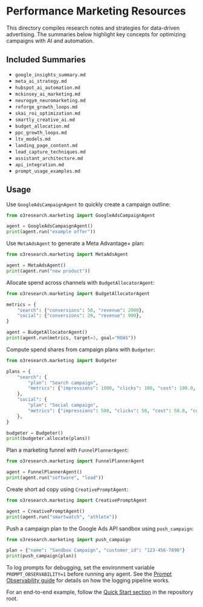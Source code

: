 # Performance Marketing Resources

This directory compiles research notes and strategies for data-driven advertising. The summaries below highlight key concepts for optimizing campaigns with AI and automation.

## Included Summaries

- `google_insights_summary.md`
- `meta_ai_strategy.md`
- `hubspot_ai_automation.md`
- `mckinsey_ai_marketing.md`
- `neurogym_neuromarketing.md`
- `reforge_growth_loops.md`
- `skai_roi_optimization.md`
- `smartly_creative_ai.md`
- `budget_allocation.md`
- `ppc_growth_loops.md`
- `ltv_models.md`
- `landing_page_content.md`
- `lead_capture_techniques.md`
- `assistant_architecture.md`
- `api_integration.md`
- `prompt_usage_examples.md`

## Usage

Use `GoogleAdsCampaignAgent` to quickly create a campaign outline:

```python
from o3research.marketing import GoogleAdsCampaignAgent

agent = GoogleAdsCampaignAgent()
print(agent.run("example offer"))
```

Use `MetaAdsAgent` to generate a Meta Advantage+ plan:

```python
from o3research.marketing import MetaAdsAgent

agent = MetaAdsAgent()
print(agent.run("new product"))
```

Allocate spend across channels with `BudgetAllocatorAgent`:

```python
from o3research.marketing import BudgetAllocatorAgent

metrics = {
    "search": {"conversions": 50, "revenue": 2000},
    "social": {"conversions": 20, "revenue": 900},
}

agent = BudgetAllocatorAgent()
print(agent.run(metrics, target=3, goal="ROAS"))
```

Compute spend shares from campaign plans with `Budgeter`:

```python
from o3research.marketing import Budgeter

plans = {
    "search": {
        "plan": "Search campaign",
        "metrics": {"impressions": 1000, "clicks": 100, "cost": 100.0, "conversions": 10, "revenue": 200.0},
    },
    "social": {
        "plan": "Social campaign",
        "metrics": {"impressions": 500, "clicks": 50, "cost": 50.0, "conversions": 5, "revenue": 80.0},
    },
}

budgeter = Budgeter()
print(budgeter.allocate(plans))
```

Plan a marketing funnel with `FunnelPlannerAgent`:

```python
from o3research.marketing import FunnelPlannerAgent

agent = FunnelPlannerAgent()
print(agent.run("software", "lead"))
```

Create short ad copy using `CreativePromptAgent`:

```python
from o3research.marketing import CreativePromptAgent

agent = CreativePromptAgent()
print(agent.run("smartwatch", "athlete"))
```

Push a campaign plan to the Google Ads API sandbox using `push_campaign`:

```python
from o3research.marketing import push_campaign

plan = {"name": "Sandbox Campaign", "customer_id": "123-456-7890"}
print(push_campaign(plan))
```

To log prompts for debugging, set the environment variable `PROMPT_OBSERVABILITY=1` before running any agent.
See the [Prompt Observability guide](../analytics/prompt_observability.md) for details on how the logging pipeline works.

For an end-to-end example, follow the [Quick Start section](../../README.md#-quick-start) in the repository root.
